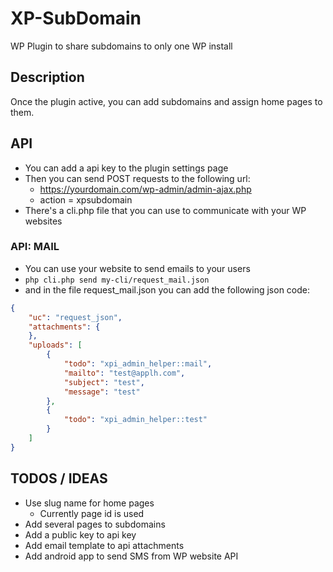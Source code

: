 # XP-SubDomain

WP Plugin to share subdomains to only one WP install

## Description

Once the plugin active, you can add subdomains and assign home pages to them.
  
## API

* You can add a api key to the plugin settings page
* Then you can send POST requests to the following url: 
  * https://yourdomain.com/wp-admin/admin-ajax.php
  * action = xpsubdomain
* There's a cli.php file that you can use to communicate with your WP websites

### API: MAIL

* You can use your website to send emails to your users
* `php cli.php send my-cli/request_mail.json`
* and in the file request_mail.json you can add the following json code:

```json
{
    "uc": "request_json",
    "attachments": {
    },
    "uploads": [
        {
            "todo": "xpi_admin_helper::mail",
            "mailto": "test@applh.com",
            "subject": "test",
            "message": "test"
        },
        {
            "todo": "xpi_admin_helper::test"
        }
    ]
}
```

## TODOS / IDEAS

* Use slug name for home pages
  * Currently page id is used
* Add several pages to subdomains
* Add a public key to api key
* Add email template to api attachments
* Add android app to send SMS from WP website API
